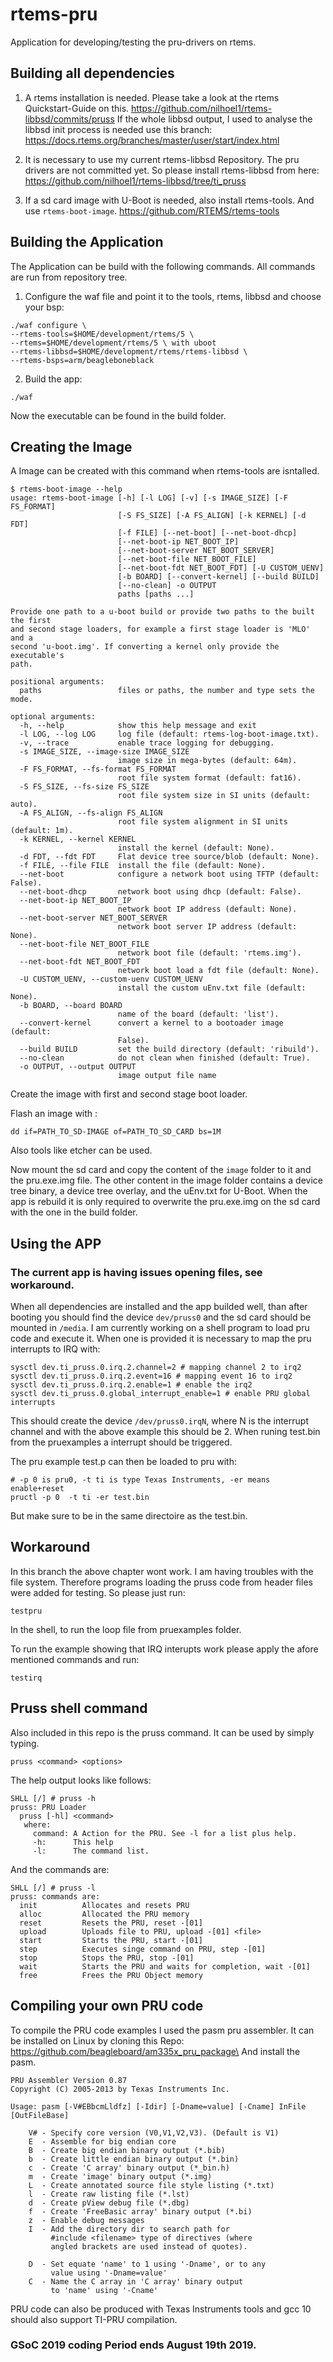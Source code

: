 # rtems-pru
Application for developing/testing the pru-drivers on rtems.

## Building all dependencies
1. A rtems installation is needed.
Please take a look at the rtems Quickstart-Guide on this.
https://github.com/nilhoel1/rtems-libbsd/commits/pruss
If the whole libbsd output, I used to analyse the libbsd init process 
is needed use this branch:
https://docs.rtems.org/branches/master/user/start/index.html


2. It is necessary to use my current rtems-libbsd Repository.
The pru drivers are not committed yet.
So please install rtems-libbsd from here:\
https://github.com/nilhoel1/rtems-libbsd/tree/ti_pruss

3. If a sd card image with U-Boot is needed, also install rtems-tools. And use ```rtems-boot-image```.
 https://github.com/RTEMS/rtems-tools

## Building the Application
The Application can be build with the following commands.
All commands are run from repository tree.

1. Configure the waf file and point it to the tools, rtems, libbsd and choose your bsp:
```
./waf configure \
--rtems-tools=$HOME/development/rtems/5 \
--rtems=$HOME/development/rtems/5 \ with uboot
--rtems-libbsd=$HOME/development/rtems/rtems-libbsd \
--rtems-bsps=arm/beagleboneblack
```

2. Build the app:
```
./waf
```

Now the executable can be found in the build folder.

## Creating the Image
A Image can be created with this command when rtems-tools are isntalled.
```
$ rtems-boot-image --help
usage: rtems-boot-image [-h] [-l LOG] [-v] [-s IMAGE_SIZE] [-F FS_FORMAT]
                        [-S FS_SIZE] [-A FS_ALIGN] [-k KERNEL] [-d FDT]
                        [-f FILE] [--net-boot] [--net-boot-dhcp]
                        [--net-boot-ip NET_BOOT_IP]
                        [--net-boot-server NET_BOOT_SERVER]
                        [--net-boot-file NET_BOOT_FILE]
                        [--net-boot-fdt NET_BOOT_FDT] [-U CUSTOM_UENV]
                        [-b BOARD] [--convert-kernel] [--build BUILD]
                        [--no-clean] -o OUTPUT
                        paths [paths ...]

Provide one path to a u-boot build or provide two paths to the built the first
and second stage loaders, for example a first stage loader is 'MLO' and a
second 'u-boot.img'. If converting a kernel only provide the executable's
path.

positional arguments:
  paths                 files or paths, the number and type sets the mode.

optional arguments:
  -h, --help            show this help message and exit
  -l LOG, --log LOG     log file (default: rtems-log-boot-image.txt).
  -v, --trace           enable trace logging for debugging.
  -s IMAGE_SIZE, --image-size IMAGE_SIZE
                        image size in mega-bytes (default: 64m).
  -F FS_FORMAT, --fs-format FS_FORMAT
                        root file system format (default: fat16).
  -S FS_SIZE, --fs-size FS_SIZE
                        root file system size in SI units (default: auto).
  -A FS_ALIGN, --fs-align FS_ALIGN
                        root file system alignment in SI units (default: 1m).
  -k KERNEL, --kernel KERNEL
                        install the kernel (default: None).
  -d FDT, --fdt FDT     Flat device tree source/blob (default: None).
  -f FILE, --file FILE  install the file (default: None).
  --net-boot            configure a network boot using TFTP (default: False).
  --net-boot-dhcp       network boot using dhcp (default: False).
  --net-boot-ip NET_BOOT_IP
                        network boot IP address (default: None).
  --net-boot-server NET_BOOT_SERVER
                        network boot server IP address (default: None).
  --net-boot-file NET_BOOT_FILE
                        network boot file (default: 'rtems.img').
  --net-boot-fdt NET_BOOT_FDT
                        network boot load a fdt file (default: None).
  -U CUSTOM_UENV, --custom-uenv CUSTOM_UENV
                        install the custom uEnv.txt file (default: None).
  -b BOARD, --board BOARD
                        name of the board (default: 'list').
  --convert-kernel      convert a kernel to a bootoader image (default:
                        False).
  --build BUILD         set the build directory (default: 'ribuild').
  --no-clean            do not clean when finished (default: True).
  -o OUTPUT, --output OUTPUT
                        image output file name

```
Create the image with first and second stage boot loader.

Flash an image with :
```
dd if=PATH_TO_SD-IMAGE of=PATH_TO_SD_CARD bs=1M
```
Also tools like etcher can be used. 

Now mount the sd card and copy the content of the ```image``` folder to it and the pru.exe.img file.
The other content in the image folder contains a device tree binary, a device tree overlay, and the uEnv.txt for U-Boot.
When the app is rebuild it is only required to overwrite the pru.exe.img on the sd card with the one in the build folder.

## Using the APP
### The current app is having issues opening files,  see workaround.
When all dependencies are installed and the app builded well, than after booting you should find the device ```dev/pruss0``` and the sd card should be mounted in ```/media```. I am currently working on a shell program to load pru code and execute it. When one is provided it is necessary to map the pru interrupts to IRQ with:
```
sysctl dev.ti_pruss.0.irq.2.channel=2 # mapping channel 2 to irq2
sysctl dev.ti_pruss.0.irq.2.event=16 # mapping event 16 to irq2
sysctl dev.ti_pruss.0.irq.2.enable=1 # enable the irq2
sysctl dev.ti_pruss.0.global_interrupt_enable=1 # enable PRU global interrupts
```
This should create the device  ```/dev/pruss0.irqN```, where N is the interrupt channel and with the above example this should be 2. When runing test.bin from the pruexamples a interrupt should be triggered.

The pru example test.p can then be loaded to pru with:
```
# -p 0 is pru0, -t ti is type Texas Instruments, -er means enable+reset
pructl -p 0  -t ti -er test.bin
```
But make sure to be in the same directoire as the test.bin.

## Workaround 
In this branch the above chapter wont work.
I am having troubles with the file system.
Therefore programs loading the pruss code from header files were added for testing.
So please just run:
```
testpru
```
In the shell, to run the loop file from pruexamples folder.

To run the example showing that IRQ interupts work please apply the afore mentioned  commands and run:
```
testirq
```

## Pruss shell command
Also included in this repo is the pruss command.
It can be used by simply typing.
```
pruss <command> <options>
```
The help output looks like follows:
```
SHLL [/] # pruss -h
pruss: PRU Loader
  pruss [-hl] <command>
   where:
     command: A Action for the PRU. See -l for a list plus help.
     -h:      This help
     -l:      The command list.
```
And the commands are:
```
SHLL [/] # pruss -l
pruss: commands are:
  init          Allocates and resets PRU
  alloc         Allocated the PRU memory
  reset         Resets the PRU, reset -[01]
  upload        Uploads file to PRU, upload -[01] <file>
  start         Starts the PRU, start -[01]
  step          Executes singe command on PRU, step -[01]
  stop          Stops the PRU, stop -[01]
  wait          Starts the PRU and waits for completion, wait -[01]
  free          Frees the PRU Object memory
```

## Compiling your own PRU code
To compile the PRU code examples I used the pasm pru assembler.
It can be installed on Linux by cloning this Repo: \
https://github.com/beagleboard/am335x_pru_package\
And install the pasm.
```
PRU Assembler Version 0.87
Copyright (C) 2005-2013 by Texas Instruments Inc.

Usage: pasm [-V#EBbcmLldfz] [-Idir] [-Dname=value] [-Cname] InFile [OutFileBase]

    V# - Specify core version (V0,V1,V2,V3). (Default is V1)
    E  - Assemble for big endian core
    B  - Create big endian binary output (*.bib)
    b  - Create little endian binary output (*.bin)
    c  - Create 'C array' binary output (*_bin.h)
    m  - Create 'image' binary output (*.img)
    L  - Create annotated source file style listing (*.txt)
    l  - Create raw listing file (*.lst)
    d  - Create pView debug file (*.dbg)
    f  - Create 'FreeBasic array' binary output (*.bi)
    z  - Enable debug messages
    I  - Add the directory dir to search path for 
         #include <filename> type of directives (where 
         angled brackets are used instead of quotes).

    D  - Set equate 'name' to 1 using '-Dname', or to any
         value using '-Dname=value'
    C  - Name the C array in 'C array' binary output
         to 'name' using '-Cname'

```

PRU code can also be produced with Texas Instruments tools and gcc 10 should also support TI-PRU compilation.

### GSoC 2019 coding Period ends August 19th 2019.
